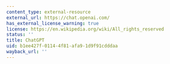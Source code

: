 ```yaml
---
content_type: external-resource
external_url: https://chat.openai.com/
has_external_license_warning: true
license: https://en.wikipedia.org/wiki/All_rights_reserved
status: ''
title: ChatGPT
uid: b1ee427f-0114-4f81-afa9-1d9f91cdddaa
wayback_url: ''
---
```


